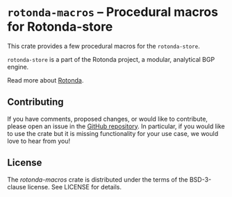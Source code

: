 # `rotonda-macros` – Procedural macros for Rotonda-store

This crate provides a few procedural macros for the `rotonda-store`.

`rotonda-store` is a part of the Rotonda project, a modular, analytical
BGP engine.

Read more about [Rotonda].

## Contributing

If you have comments, proposed changes, or would like to contribute,
please open an issue in the [GitHub repository]. In particular, if you
would like to use the crate but it is missing functionality for your use
case, we would love to hear from you!

[GitHub repository]: (https://github.com/NLnetLabs/rotonda-macros)
[Rotonda]: (https://github.com/NLnetLabs/rotonda)


## License

The _rotonda-macros_ crate is distributed under the terms of the BSD-3-clause license.
See LICENSE for details.

